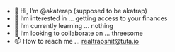 - 👋 Hi, I’m @akaterap (supposed to be akatrap)
- 👀 I’m interested in ... getting access to your finances
- 🌱 I’m currently learning ... nothing
- 💞️ I’m looking to collaborate on ... threesome
- 📫 How to reach me ... realtrapshit@tuta.io

<!---
akaterap/akaterap is a ✨ special ✨ repository because its `README.md` (this file) appears on your GitHub profile.
You can click the Preview link to take a look at your changes.
--->
